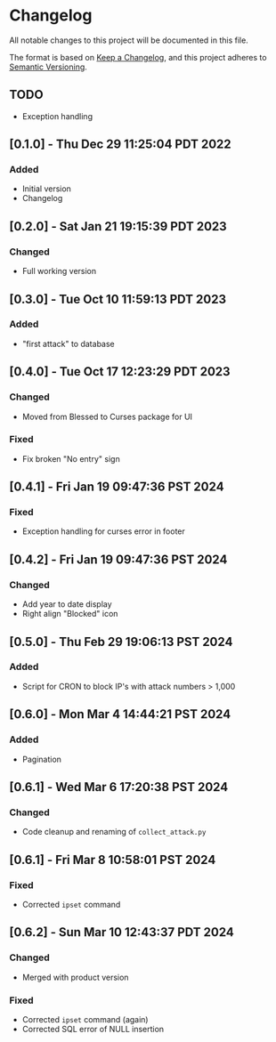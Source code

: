 <!-- markdownlint-disable MD024 -->
# Changelog

All notable changes to this project will be documented in this file.

The format is based on [Keep a Changelog](https://keepachangelog.com/en/1.0.0/),
and this project adheres to [Semantic Versioning](https://semver.org/spec/v2.0.0.html).

## TODO

- Exception handling

## [0.1.0] - Thu Dec 29 11:25:04 PDT 2022

### Added

- Initial version
- Changelog

## [0.2.0] - Sat Jan 21 19:15:39 PDT 2023

### Changed

- Full working version

## [0.3.0] - Tue Oct 10 11:59:13 PDT 2023

### Added

- "first attack" to database

## [0.4.0] - Tue Oct 17 12:23:29 PDT 2023

### Changed

- Moved from Blessed to Curses package for UI

### Fixed

- Fix broken "No entry" sign

## [0.4.1] - Fri Jan 19 09:47:36 PST 2024

### Fixed

- Exception handling for curses error in footer

## [0.4.2] - Fri Jan 19 09:47:36 PST 2024

### Changed

- Add year to date display
- Right align "Blocked" icon

## [0.5.0] - Thu Feb 29 19:06:13 PST 2024

### Added

- Script for CRON to block IP's with attack numbers > 1,000

## [0.6.0] - Mon Mar  4 14:44:21 PST 2024

### Added

- Pagination

## [0.6.1] - Wed Mar  6 17:20:38 PST 2024

### Changed

- Code cleanup and renaming of `collect_attack.py`

## [0.6.1] - Fri Mar  8 10:58:01 PST 2024

### Fixed

- Corrected `ipset` command

## [0.6.2] - Sun Mar 10 12:43:37 PDT 2024

### Changed

- Merged with product version

### Fixed

- Corrected `ipset` command (again)
- Corrected SQL error of NULL insertion
